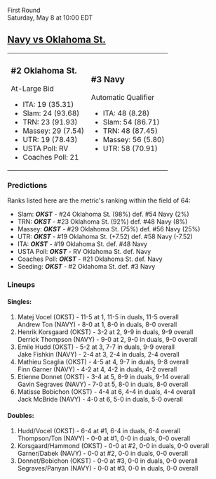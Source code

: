 First Round  
Saturday, May 8 at 10:00 EDT
## [Navy vs Oklahoma St.](https://www.ncaa.com/game/5833392) 

<table><tr><td>  

### #2 Oklahoma St.  

At-Large Bid  
- ITA: 19 (35.31)  
- Slam: 24 (93.68)  
- TRN: 23 (91.93)  
- Massey: 29 (7.54)  
- UTR: 19 (78.43)  
- USTA Poll: RV  
- Coaches Poll: 21  

</td><td>  

### #3 Navy  

Automatic Qualifier  
- ITA: 48 (8.28)  
- Slam: 54 (86.71)  
- TRN: 48 (87.45)  
- Massey: 56 (5.80)  
- UTR: 58 (70.91)  

</td></tr></table>  

 ### Predictions  

Ranks listed here are the metric's ranking within the field of 64:  
- Slam: ***OKST*** - #24 Oklahoma St. (98%) def. #54 Navy (2%)  
- TRN: ***OKST*** - #23 Oklahoma St. (92%) def. #48 Navy (8%)  
- Massey: ***OKST*** - #29 Oklahoma St. (75%) def. #56 Navy (25%)  
- UTR: ***OKST*** - #19 Oklahoma St. (+7.52) def. #58 Navy (-7.52)  
- ITA: ***OKST*** - #19 Oklahoma St. def. #48 Navy  
- USTA Poll: ***OKST*** - RV Oklahoma St. def. Navy  
- Coaches Poll: ***OKST*** - #21 Oklahoma St. def. Navy  
- Seeding: ***OKST*** - #2 Oklahoma St. def. #3 Navy  

 ### Lineups  

 #### Singles:  
1. Matej Vocel (OKST) - 11-5 at 1, 11-5 in duals, 11-5 overall  
  Andrew Ton (NAVY) - 8-0 at 1, 8-0 in duals, 8-0 overall
2. Henrik Korsgaard (OKST) - 3-2 at 2, 9-9 in duals, 9-9 overall  
  Derrick Thompson (NAVY) - 9-0 at 2, 9-0 in duals, 9-0 overall
3. Emile Hudd (OKST) - 5-2 at 3, 7-7 in duals, 9-9 overall  
  Jake Fishkin (NAVY) - 2-4 at 3, 2-4 in duals, 2-4 overall
4. Mathieu Scaglia (OKST) - 4-5 at 4, 9-7 in duals, 9-8 overall  
  Finn Garner (NAVY) - 4-2 at 4, 4-2 in duals, 4-2 overall
5. Etienne Donnet (OKST) - 3-4 at 5, 8-9 in duals, 9-14 overall  
  Gavin Segraves (NAVY) - 7-0 at 5, 8-0 in duals, 8-0 overall
6. Matisse Bobichon (OKST) - 4-4 at 6, 4-4 in duals, 4-4 overall  
  Jack McBride (NAVY) - 4-0 at 6, 5-0 in duals, 5-0 overall

 #### Doubles:  
1. Hudd/Vocel (OKST) - 6-4 at #1, 6-4 in duals, 6-4 overall  
  Thompson/Ton (NAVY) - 0-0 at #1, 0-0 in duals, 0-0 overall
2. Korsgaard/Hammond (OKST) - 0-0 at #2, 0-0 in duals, 0-0 overall  
  Garner/Dabek (NAVY) - 0-0 at #2, 0-0 in duals, 0-0 overall
3. Donnet/Bobichon (OKST) - 0-0 at #3, 0-0 in duals, 0-0 overall  
  Segraves/Panyan (NAVY) - 0-0 at #3, 0-0 in duals, 0-0 overall